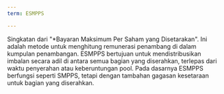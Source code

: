 ```yaml
---
term: ESMPPS

---
```

Singkatan dari "*Bayaran Maksimum Per Saham yang Disetarakan". Ini adalah metode untuk menghitung remunerasi penambang di dalam kumpulan penambangan. ESMPPS bertujuan untuk mendistribusikan imbalan secara adil di antara semua bagian yang diserahkan, terlepas dari waktu penyerahan atau keberuntungan pool. Pada dasarnya ESMPPS berfungsi seperti SMPPS, tetapi dengan tambahan gagasan kesetaraan untuk bagian yang diserahkan.